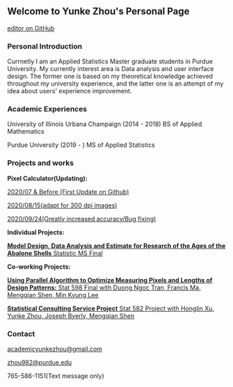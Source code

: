 ## Welcome to Yunke Zhou's Personal Page
[editor on GitHub](https://github.com/AcademicYunkeZhou/yunke.github.io/edit/master/index.md) 

### Personal Introduction
Currnetly I am an Applied Statistics Master graduate students in Purdue University. My currently interest area is Data analysis and user interface design. The former one is based on my theoretical knowledge achieved throughout my university experience, and the latter one is an attempt of my idea about users' experience improvement.

### Academic Experiences
University of Illinois Urbana Champaign (2014 - 2018) BS of Applied Mathematics

Purdue University (2019 - ) MS of Applied Statistics

### Projects and works

**Pixel Calculator(Updating):** 

[2020/07 & Before (First Update on Github)](https://github.com/AcademicYunkeZhou/yunke.github.io/blob/master/Project/Pixel%20Calculator/Pixel%20Calculator.R)

[2020/08/15(adapt for 300 dpi images)](https://github.com/AcademicYunkeZhou/yunke.github.io/blob/master/Project/Pixel%20Calculator/Pixel%20Calculator%2020200815%20300%20dpi.R)

[2020/09/24(Greatly increased accuracy/Bug fixing)](https://github.com/AcademicYunkeZhou/yunke.github.io/blob/master/Project/Pixel%20Calculator/Pixel%20Calculator%202020.9.24.R)


**Individual Projects:** 

[**Model Design, Data Analysis and Estimate for Research of the Ages of the Abalone Shells** Statistic MS Final](https://github.com/AcademicYunkeZhou/yunke.github.io/blob/master/Project/Stat%20MS%20Final/Stat%20MS%20Final.R)

**Co-working Projects:** 

[**Using Parallel Algorithm to Optimize Measuring Pixels and Lengths of Design Patterns:** Stat 598 Final with Duong Ngoc Tran, Francis Ma, Mengqian Shen, Min Kyung Lee](https://github.com/AcademicYunkeZhou/yunke.github.io/blob/master/Project/Pixel%20Algorithm%20Project/Patterns%20Reg.Rmd)

[**Statistical Consulting Service Project** Stat 582 Project with Honglin Xu, Yunke Zhou, Joseph Byerly, Mengqian Shen](https://github.com/AcademicYunkeZhou/yunke.github.io/blob/master/Project/SCS%20Project/Equivalence%20Test%20Mar%2011.R)

### Contact
academicyunkezhou@gmail.com

zhou982@purdue.edu

765-586-1151(Text message only)


